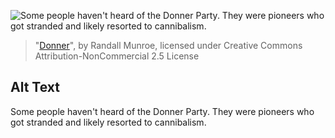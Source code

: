 ![Some people haven't heard of the Donner Party.  They were pioneers who got stranded and likely resorted to cannibalism.](https://imgs.xkcd.com/comics/donner.jpg)
> "[Donner](https://xkcd.com/30/)", by Randall Munroe, licensed under Creative Commons Attribution-NonCommercial 2.5 License

## Alt Text
Some people haven't heard of the Donner Party.  They were pioneers who got stranded and likely resorted to cannibalism.
